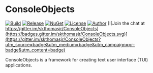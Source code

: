 # ConsoleObjects

[![Build](https://ci.appveyor.com/api/projects/status/unwhjxkf0s116444?svg=true)](https://ci.appveyor.com/project/skthomasjr/consoleobjects)
[![Release](https://img.shields.io/github/release/skthomasjr/ConsoleObjects.svg?maxAge=2592000)](https://github.com/skthomasjr/ConsoleObjects/releases)
[![NuGet](https://img.shields.io/nuget/v/ConsoleObjects.svg)](https://www.nuget.org/packages/ConsoleObjects)
[![License](https://img.shields.io/github/license/skthomasjr/ConsoleObjects.svg?maxAge=2592000)](LICENSE.md)
[![Author](https://img.shields.io/badge/author-Scott%20K.%20Thomas%2C%20Jr.-blue.svg?maxAge=2592000)](https://www.linkedin.com/in/skthomasjr)
[![Join the chat at https://gitter.im/skthomasjr/ConsoleObjects](https://badges.gitter.im/skthomasjr/ConsoleObjects.svg)](https://gitter.im/skthomasjr/ConsoleObjects?utm_source=badge&utm_medium=badge&utm_campaign=pr-badge&utm_content=badge)

ConsoleObjects is a framework for creating text user interface (TUI) applications.
